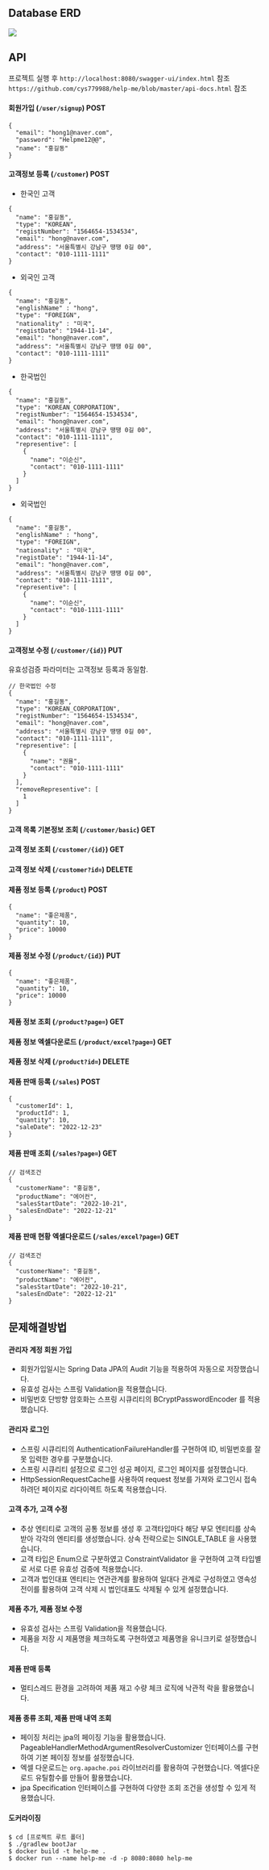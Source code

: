 ## Database ERD

<img src="https://github.com/cys779988/help-me/blob/master/erd.PNG"/>

## API
프로젝트 실행 후 `http://localhost:8080/swagger-ui/index.html` 참조  
`https://github.com/cys779988/help-me/blob/master/api-docs.html` 참조

#### 회원가입 (`/user/signup`) POST

  
```
{
  "email": "hong1@naver.com",
  "password": "Helpme12@@",
  "name": "홍길동"
}
```  

#### 고객정보 등록 (`/customer`) POST
- 한국인 고객
  
```
{
  "name": "홍길동",
  "type": "KOREAN",
  "registNumber": "1564654-1534534",
  "email": "hong@naver.com",
  "address": "서울특별시 강남구 땡땡 0길 00",
  "contact": "010-1111-1111"
}
```  

- 외국인 고객

  
```
{
  "name": "홍길동",
  "englishName" : "hong",
  "type": "FOREIGN",
  "nationality" : "미국",
  "registDate": "1944-11-14",
  "email": "hong@naver.com",
  "address": "서울특별시 강남구 땡땡 0길 00",
  "contact": "010-1111-1111"
}
```  

- 한국법인

  
```
{
  "name": "홍길동",
  "type": "KOREAN_CORPORATION",
  "registNumber": "1564654-1534534",
  "email": "hong@naver.com",
  "address": "서울특별시 강남구 땡땡 0길 00",
  "contact": "010-1111-1111",
  "representive": [
    {
      "name": "이순신",
      "contact": "010-1111-1111"
    }
  ]
}
```  

- 외국법인

  
```
{
  "name": "홍길동",
  "englishName" : "hong",
  "type": "FOREIGN",
  "nationality" : "미국",
  "registDate": "1944-11-14",
  "email": "hong@naver.com",
  "address": "서울특별시 강남구 땡땡 0길 00",
  "contact": "010-1111-1111",
  "representive": [
    {
      "name": "이순신",
      "contact": "010-1111-1111"
    }
  ]
}
```  

#### 고객정보 수정 (`/customer/{id}`) PUT
유효성검증 파라미터는 고객정보 등록과 동일함.

  
```
// 한국법인 수정
{
  "name": "홍길동",
  "type": "KOREAN_CORPORATION",
  "registNumber": "1564654-1534534",
  "email": "hong@naver.com",
  "address": "서울특별시 강남구 땡땡 0길 00",
  "contact": "010-1111-1111",
  "representive": [
    {
      "name": "권율",
      "contact": "010-1111-1111"
    }
  ],
  "removeRepresentive": [
    1
  ]
}
```  

#### 고객 목록 기본정보 조회 (`/customer/basic`) GET

#### 고객 정보 조회 (`/customer/{id}`) GET


#### 고객 정보 삭제 (`/customer?id=`) DELETE

#### 제품 정보 등록 (`/product`) POST

  
```
{
  "name": "좋은제품",
  "quantity": 10,
  "price": 10000
}
```  

#### 제품 정보 수정 (`/product/{id}`) PUT

  
```
{
  "name": "좋은제품",
  "quantity": 10,
  "price": 10000
}
```  

#### 제품 정보 조회 (`/product?page=`) GET

#### 제품 정보 엑셀다운로드 (`/product/excel?page=`) GET

#### 제품 정보 삭제 (`/product?id=`) DELETE

#### 제품 판매 등록  (`/sales`) POST

  
```
{
  "customerId": 1,
  "productId": 1,
  "quantity": 10,
  "saleDate": "2022-12-23"
}
```  

#### 제품 판매 조회 (`/sales?page=`) GET

  
```
// 검색조건
{
  "customerName": "홍길동",
  "productName": "에어컨",
  "salesStartDate": "2022-10-21",
  "salesEndDate": "2022-12-21"
}
```  


#### 제품 판매 현황 엑셀다운로드 (`/sales/excel?page=`) GET

  
```
// 검색조건
{
  "customerName": "홍길동",
  "productName": "에어컨",
  "salesStartDate": "2022-10-21",
  "salesEndDate": "2022-12-21"
}
```  

## 문제해결방법

#### 관리자 계정 회원 가입
- 회원가입일시는 Spring Data JPA의 Audit 기능을 적용하여 자동으로 저장했습니다.
- 유효성 검사는 스프링 Validation을 적용했습니다.
- 비밀번호 단방향 암호화는 스프링 시큐리티의 BCryptPasswordEncoder 를 적용했습니다.

#### 관리자 로그인
- 스프링 시큐리티의 AuthenticationFailureHandler를 구현하여 ID, 비밀번호를 잘못 입력한 경우를 구분했습니다.
- 스프링 시큐리티 설정으로 로그인 성공 페이지, 로그인 페이지를 설정했습니다.
- HttpSessionRequestCache를 사용하여 request 정보를 가져와 로그인시 접속하려던 페이지로 리다이렉트 하도록 적용했습니다.

#### 고객 추가, 고객 수정
- 추상 엔티티로 고객의 공통 정보를 생성 후 고객타입마다 해당 부모 엔티티를 상속받아 각각의 엔티티를 생성했습니다. 상속 전략으로는 SINGLE_TABLE 을 사용했습니다.
- 고객 타입은 Enum으로 구분하였고 ConstraintValidator 을 구현하여 고객 타입별로 서로 다른 유효성 검증에 적용했습니다.
- 고객과 법인대표 엔티티는 연관관계를 활용하여 일대다 관계로 구성하였고 영속성 전이를 활용하여 고객 삭제 시 법인대표도 삭제될 수 있게 설정했습니다.

#### 제품 추가, 제품 정보 수정
- 유효성 검사는 스프링 Validation을 적용했습니다.
- 제품을 저장 시 제품명을 체크하도록 구현하였고 제품명을 유니크키로 설정했습니다.

#### 제품 판매 등록
- 멀티스레드 환경을 고려하여 제품 재고 수량 체크 로직에 낙관적 락을 활용했습니다.

#### 제품 종류 조회, 제품 판매 내역 조회
- 페이징 처리는 jpa의 페이징 기능을 활용했습니다. PageableHandlerMethodArgumentResolverCustomizer 인터페이스를 구현하여 기본 페이징 정보를 설정했습니다.
- 엑셀 다운로드는 `org.apache.poi` 라이브러리를 활용하여 구현했습니다. 엑셀다운로드 유틸함수를 만들어 활용했습니다.
- jpa Specification 인터페이스를 구현하여 다양한 조회 조건을 생성할 수 있게 적용했습니다.

#### 도커라이징
  
```
$ cd [프로젝트 루트 폴더]
$ ./gradlew bootJar
$ docker build -t help-me .
$ docker run --name help-me -d -p 8080:8080 help-me
```  
